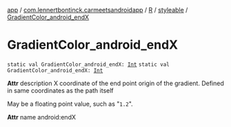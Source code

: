 [app](../../../index.md) / [com.lennertbontinck.carmeetsandroidapp](../../index.md) / [R](../index.md) / [styleable](index.md) / [GradientColor_android_endX](./-gradient-color_android_end-x.md)

# GradientColor_android_endX

`static val GradientColor_android_endX: `[`Int`](https://kotlinlang.org/api/latest/jvm/stdlib/kotlin/-int/index.html)
`static val GradientColor_android_endX: `[`Int`](https://kotlinlang.org/api/latest/jvm/stdlib/kotlin/-int/index.html)

**Attr**
description X coordinate of the end point origin of the gradient. Defined in same coordinates as the path itself

May be a floating point value, such as "`1.2`".

**Attr**
name android:endX

